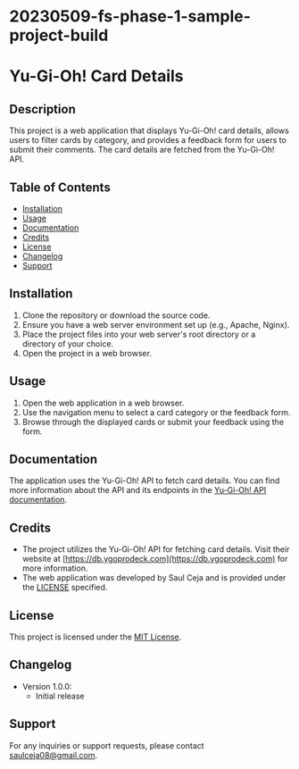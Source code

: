 # 20230509-fs-phase-1-sample-project-build

# Yu-Gi-Oh! Card Details
## Description
This project is a web application that displays Yu-Gi-Oh! card details, allows users to filter cards by category, and provides a feedback form for users to submit their comments. The card details are fetched from the Yu-Gi-Oh! API.
## Table of Contents
- [Installation](#installation)
- [Usage](#usage)
- [Documentation](#documentation)
- [Credits](#credits)
- [License](#license)
- [Changelog](#changelog)
- [Support](#support)
## Installation
1. Clone the repository or download the source code.
2. Ensure you have a web server environment set up (e.g., Apache, Nginx).
3. Place the project files into your web server's root directory or a directory of your choice.
4. Open the project in a web browser.
## Usage
1. Open the web application in a web browser.
2. Use the navigation menu to select a card category or the feedback form.
3. Browse through the displayed cards or submit your feedback using the form.
## Documentation
The application uses the Yu-Gi-Oh! API to fetch card details. You can find more information about the API and its endpoints in the [Yu-Gi-Oh! API documentation](https://db.ygoprodeck.com/api-guide/).
## Credits
- The project utilizes the Yu-Gi-Oh! API for fetching card details. Visit their website at [https://db.ygoprodeck.com](https://db.ygoprodeck.com) for more information.
- The web application was developed by Saul Ceja and is provided under the [LICENSE](#license) specified.
## License
This project is licensed under the [MIT License](LICENSE).
## Changelog
- Version 1.0.0:
  - Initial release
## Support
For any inquiries or support requests, please contact saulceja08@gmail.com.